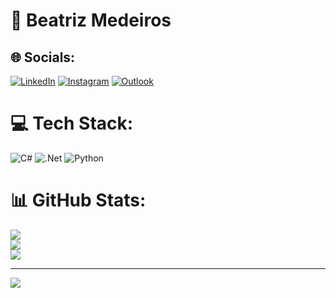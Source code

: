 
# 💫 Beatriz Medeiros


## 🌐 Socials:
[![LinkedIn](https://img.shields.io/badge/LinkedIn-%230077B5.svg?logo=linkedin&logoColor=white)](https://www.linkedin.com/in/beatrizmed1/)
[![Instagram](https://img.shields.io/badge/Instagram-%23E4405F.svg?logo=Instagram&logoColor=white)](https://www.instagram.com/beatrizmed1/)
[![Outlook](https://img.shields.io/badge/Outlook-%230077B5.svg?logo=gmail&logoColor=white)](https://outlook.com/mailto:beatrizmed1@outlook.com)


# 💻 Tech Stack:
![C#](https://img.shields.io/badge/c%23-%23239120.svg?style=flat&logo=c-sharp&logoColor=white) 
![.Net](https://img.shields.io/badge/.NET-5C2D91?style=flat&logo=.net&logoColor=white) 
![Python](https://img.shields.io/badge/python-3670A0?style=flat&logo=python&logoColor=ffdd54)


# 📊 GitHub Stats:
![](https://github-readme-stats.vercel.app/api?username=beatrizmed&theme=dracula&hide_border=false&include_all_commits=false&count_private=false)<br/>
![](https://github-readme-streak-stats.herokuapp.com/?user=beatrizmed&theme=dracula&hide_border=false)<br/>
![](https://github-readme-stats.vercel.app/api/top-langs/?username=beatrizmed&theme=dracula&hide_border=false&include_all_commits=false&count_private=false&layout=compact)

---
[![](https://visitcount.itsvg.in/api?id=beatrizmed&icon=0&color=0)](https://visitcount.itsvg.in)

<!-- Proudly created with GPRM ( https://gprm.itsvg.in ) -->


